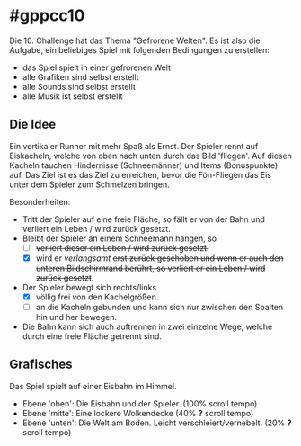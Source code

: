 # #gppcc10

Die 10. Challenge hat das Thema "Gefrorene Welten". Es ist also die Aufgabe, ein beliebiges Spiel mit folgenden Bedingungen zu erstellen:

* das Spiel spielt in einer gefrorenen Welt
* alle Grafiken sind selbst erstellt
* alle Sounds sind selbst erstellt
* alle Musik ist selbst erstellt

## Die Idee

Ein vertikaler Runner mit mehr Spaß als Ernst. Der Spieler rennt auf Eiskacheln, welche von oben nach unten durch das Bild 'fliegen'. Auf diesen Kacheln tauchen Hindernisse (Schneemänner) und Items (Bonuspunkte) auf. Das Ziel ist es das Ziel zu erreichen, bevor die Fön-Fliegen das Eis unter dem Spieler zum Schmelzen bringen.

Besonderheiten:

* Tritt der Spieler auf eine freie Fläche, so fällt er von der Bahn und verliert ein Leben / wird zurück gesetzt.
* Bleibt der Spieler an einem Schneemann hängen, so
	* [ ] ~~verliert dieser ein Leben / wird zurück gesetzt.~~
	* [x] wird er *verlangsamt* ~~erst zurück geschoben und wenn er auch den unteren Bildschirmrand berührt, so verliert er ein Leben / wird zurück gesetzt~~.
* Der Spieler bewegt sich rechts/links
	* [x] völlig frei von den Kachelgrößen.
	* [ ] an die Kacheln gebunden und kann sich nur zwischen den Spalten hin und her bewegen.
* Die Bahn kann sich auch auftrennen in zwei einzelne Wege, welche durch eine freie Fläche getrennt sind.

## Grafisches

Das Spiel spielt auf einer Eisbahn im Himmel.

* Ebene 'oben': Die Eisbahn und der Spieler. (100% scroll tempo)
* Ebene 'mitte': Eine lockere Wolkendecke (40% **?** scroll tempo)
* Ebene 'unten': Die Welt am Boden. Leicht verschleiert/vernebelt. (20% **?** scroll tempo)
